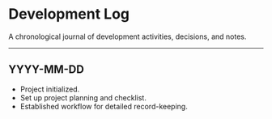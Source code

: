 # Development Log

A chronological journal of development activities, decisions, and notes.

---

## YYYY-MM-DD

- Project initialized.
- Set up project planning and checklist.
- Established workflow for detailed record-keeping.
